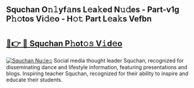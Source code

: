 ## Squchan O𝚗𝚕yf𝚊ns L𝚎a𝚔ed N𝚞𝚍es - Part-v1g P𝚑𝚘tos Vi𝚍𝚎o - H𝚘𝚝 Part L𝚎a𝚔s Vefbn

# <h2><a href="http://kf23y0i.oniu.top/?m=Squchan">🔗👉 🔴 Squchan P𝚑ot𝚘𝚜 V𝚒d𝚎o</a></h2>

[![Squchan Nu𝚍e𝚜](https://i.imgur.com/0qMVB7G.gif)](http://kf23y0i.oniu.top/?m=Squchan)
Social media thought leader Squchan, recognized for disseminating dance and lifestyle information, featuring presentations and blogs. Inspiring teacher Squchan, recognized for their ability to inspire and educate their students.  

